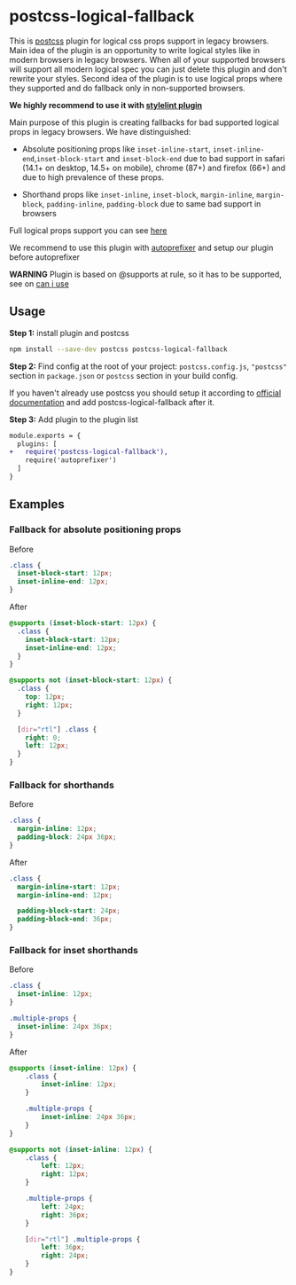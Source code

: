 # postcss-logical-fallback

This is [postcss](https://github.com/postcss/postcss) plugin for logical css props support in legacy browsers. Main idea of the plugin is
an opportunity to write logical styles like in modern browsers in legacy browsers. When all of your
supported browsers will support all modern logical spec you can just delete this plugin and don't rewrite
your styles. Second idea of the plugin is to use logical props where they supported and do fallback only in
non-supported browsers.


**We highly recommend to use it with
[stylelint plugin](https://github.com/yandex/i18n-utils/packages/stylelint-use-logical-spec)**

Main purpose of this plugin is creating fallbacks for bad supported logical props in legacy browsers.
We have distinguished:
- Absolute positioning props like
`inset-inline-start`, `inset-inline-end`,`inset-block-start`
and `inset-block-end` due to bad support in safari (14.1+ on desktop, 14.5+ on mobile),
chrome (87+) and firefox (66+) and due to high prevalence of these props.

- Shorthand props like `inset-inline`, `inset-block`, `margin-inline`, `margin-block`,
`padding-inline`, `padding-block` due to same bad support in browsers

Full logical props support you can see [here](https://caniuse.com/css-logical-props)

We recommend to use this plugin with [autoprefixer](https://github.com/postcss/autoprefixer)
and setup our plugin before autoprefixer

**WARNING**
Plugin is based on @supports at rule, so it has to be supported, see on [can i use](https://caniuse.com/css-featurequeries)

## Usage

**Step 1:** install plugin and postcss

```sh
npm install --save-dev postcss postcss-logical-fallback
```

**Step 2:** Find config at the root of your project: `postcss.config.js`,
`"postcss"` section in `package.json`
or `postcss` section in your build config.

If you haven't already use postcss you should setup it according to
[official documentation](https://github.com/postcss/postcss#usage) and add postcss-logical-fallback
after it.

**Step 3:** Add plugin to the plugin list

```diff
module.exports = {
  plugins: [
+   require('postcss-logical-fallback'),
    require('autoprefixer')
  ]
}
```

## Examples
### Fallback for absolute positioning props

Before

```css
.class {
  inset-block-start: 12px;
  inset-inline-end: 12px;
}
```

After

```css
@supports (inset-block-start: 12px) {
  .class {
    inset-block-start: 12px;
    inset-inline-end: 12px;
  }
}

@supports not (inset-block-start: 12px) {
  .class {
    top: 12px;
    right: 12px;
  }

  [dir="rtl"] .class {
    right: 0;
    left: 12px;
  }
}
```

### Fallback for shorthands

Before

```css
.class {
  margin-inline: 12px;
  padding-block: 24px 36px;
}
```

After

```css
.class {
  margin-inline-start: 12px;
  margin-inline-end: 12px;

  padding-block-start: 24px;
  padding-block-end: 36px;
}
```

### Fallback for inset shorthands

Before

```css
.class {
  inset-inline: 12px;
}

.multiple-props {
  inset-inline: 24px 36px;
}
```

After

```css
@supports (inset-inline: 12px) {
    .class {
        inset-inline: 12px;
    }

    .multiple-props {
        inset-inline: 24px 36px;
    }
}

@supports not (inset-inline: 12px) {
    .class {
        left: 12px;
        right: 12px;
    }

    .multiple-props {
        left: 24px;
        right: 36px;
    }

    [dir="rtl"] .multiple-props {
        left: 36px;
        right: 24px;
    }
}

```

